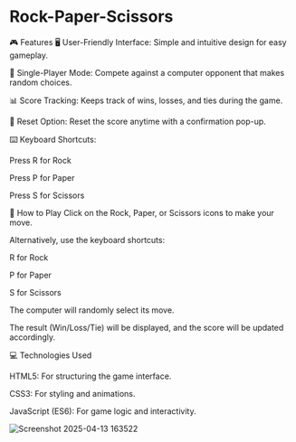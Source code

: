 # Rock-Paper-Scissors
🎮 Features
🖥️ User-Friendly Interface: Simple and intuitive design for easy gameplay.

🤖 Single-Player Mode: Compete against a computer opponent that makes random choices.

📊 Score Tracking: Keeps track of wins, losses, and ties during the game.

🔄 Reset Option: Reset the score anytime with a confirmation pop-up.

⌨️ Keyboard Shortcuts:

Press R for Rock

Press P for Paper

Press S for Scissors

🚀 How to Play
Click on the Rock, Paper, or Scissors icons to make your move.

Alternatively, use the keyboard shortcuts:

R for Rock

P for Paper

S for Scissors

The computer will randomly select its move.

The result (Win/Loss/Tie) will be displayed, and the score will be updated accordingly.


💻 Technologies Used

HTML5: For structuring the game interface.

CSS3: For styling and animations.

JavaScript (ES6): For game logic and interactivity.

![Screenshot 2025-04-13 163522](https://github.com/user-attachments/assets/4f531a22-e088-4cba-bce3-c258d42a6a08)

